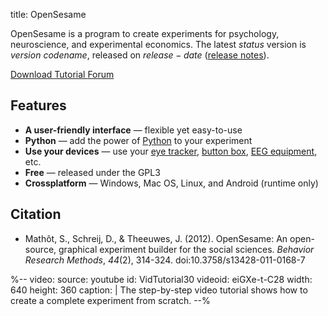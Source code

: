 title: OpenSesame

OpenSesame is a program to create experiments for psychology, neuroscience, and experimental economics. The latest $status$ version is $version$ *$codename$*, released on $release-date$ ([release notes](/notes/$version$.html)).

<div class="btn-group" role="group" aria-label="...">
  <a role="button" class="btn btn-success" href="download.html">
		<span class="glyphicon glyphicon-download" aria-hidden="true"></span>
		Download
	 </a>
  <a role="button" class="btn btn-success" href="tutorials/beginner.html">
  <span class="glyphicon glyphicon-eye-open" aria-hidden="true"></span>
  	Tutorial
  </a>
  <a role="button" class="btn btn-success" href="http://forum.cogsci.nl/">
  <span class="glyphicon glyphicon-comment" aria-hidden="true"></span>
  Forum</a>
</div>

## Features

- __A user-friendly interface__ — flexible yet easy-to-use
- __Python__ — add the power of [Python](%link:manual/python/about) to your experiment
- __Use your devices__ — use your [eye tracker](%link:pygaze), [button box](%link:buttonbox), [EEG equipment](%link:parallel), etc.
- __Free__ — released under the GPL3
- __Crossplatform__ — Windows, Mac OS, Linux, and Android (runtime only)

## Citation

- Mathôt, S., Schreij, D., & Theeuwes, J. (2012). OpenSesame: An open-source, graphical experiment builder for the social sciences. *Behavior Research Methods*, *44*(2), 314-324. doi:10.3758/s13428-011-0168-7

%--
video:
 source: youtube
 id: VidTutorial30
 videoid: eiGXe-t-C28
 width: 640
 height: 360
 caption: |
  The step-by-step video tutorial shows how to create a complete experiment from scratch.
--%
